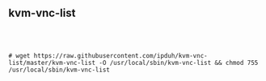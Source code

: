kvm-vnc-list
------
<br /><br />
```
# wget https://raw.githubusercontent.com/ipduh/kvm-vnc-list/master/kvm-vnc-list -O /usr/local/sbin/kvm-vnc-list && chmod 755 /usr/local/sbin/kvm-vnc-list
```
<br /><br />
